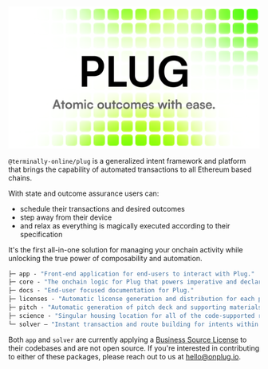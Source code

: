 ![Plug banner](/plug.png)

`@terminally-online/plug` is a generalized intent framework and platform that brings the capability of automated transactions to all Ethereum based chains.

With state and outcome assurance users can:

-   schedule their transactions and desired outcomes
-   step away from their device
-   and relax as everything is magically executed according to their specification

It's the first all-in-one solution for managing your onchain activity while unlocking the true power of composability and automation.

```ml
├─ app - "Front-end application for end-users to interact with Plug."
├─ core - "The onchain logic for Plug that powers imperative and declarative intents."
├─ docs - "End-user focused documentation for Plug."
├─ licenses - "Automatic license generation and distribution for each package of Plug."
├─ pitch - "Automatic generation of pitch deck and supporting materials."
├─ science - "Singular housing location for all of the code-supported research of the ecosystem."
└─ solver — "Instant transaction and route building for intents within Plug."
```

Both `app` and `solver` are currently applying a [Business Source License](https://www.onplug.io/license/busl) to their codebases and are not open source. If you're interested in contributing to either of these packages, please reach out to us at [hello@onplug.io](mailto:hello@onplug.io).
